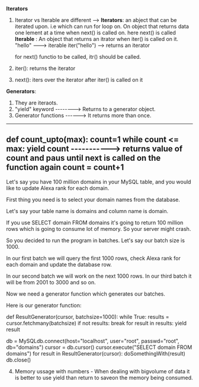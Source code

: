 **Iterators**
1. Iterator vs Iterable are different --> 
    **Iterators**: an abject that can be iterated upon. i.e which can run for loop on. On object that returns data one lement at a time when next() is called on. here next() is called
    **Iterable** : An object that returns an itrator when iter() is called on it.
    "hello" ---> iterable
    iter("hello") --> returns an iterator

    for next() functio to be called, itr() should be called.

2. iter(): returns the iterator
3. next(): iters over the iterator after iter() is called on it

**Generators**:
1. They are iteraots.
2. "yield" keyword --------> Returns to a generator object.
3. Generator functions  ------> It returns more than once. 

------------------------
def count_upto(max):
    count=1
    while count <= max:
        yield count -----------> returns value of count and paus until next is called on the function again
        count = count+1
-------------------------------------------
Let's say you have 100 million domains in your MySQL table, and you would like to update Alexa rank for each domain.

First thing you need is to select your domain names from the database.

Let's say your table name is domains and column name is domain.

If you use SELECT domain FROM domains it's going to return 100 million rows which is going to consume lot of memory. So your server might crash.

So you decided to run the program in batches. Let's say our batch size is 1000.

In our first batch we will query the first 1000 rows, check Alexa rank for each domain and update the database row.

In our second batch we will work on the next 1000 rows. In our third batch it will be from 2001 to 3000 and so on.

Now we need a generator function which generates our batches.

Here is our generator function:


def ResultGenerator(cursor, batchsize=1000):
    while True:
        results = cursor.fetchmany(batchsize)
        if not results:
            break
        for result in results:
            yield result

db = MySQLdb.connect(host="localhost", user="root", passwd="root", db="domains")
cursor = db.cursor()
cursor.execute("SELECT domain FROM domains")
for result in ResultGenerator(cursor):
    doSomethingWith(result)
db.close()

4. Memory ussage with numbers - 
    When dealing with bigvolume of data it is better to use yield than return to saveon the memory being consumed.